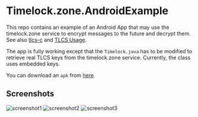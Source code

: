 # Timelock.zone.AndroidExample
This repo contains an example of an Android App that may use the timelock.zone service to encrypt messages to the future and decrypt them.
See also [tlcs-c](https://github.com/aragonzkresearch/tlcs-c/) and [TLCS Usage](https://github.com/aragonzkresearch/tlcs-c/blob/main/examples/howtoencrypt.md).

The app is fully working except that the `Timelock.java` has to be modified to retrieve real TLCS keys from the timelock.zone service. Currently, the class uses embedded keys.

You can download an `apk` from [here](https://github.com/vincenzoiovino/Timelock.zone.AndroidExample/blob/master/timelock.zone.apk).
## Screenshots
![screenshot1](screenshot1.jpg)
![screenshot2](screenshot2.jpg)
![screenshot3](images/screenshot3.jpg)
